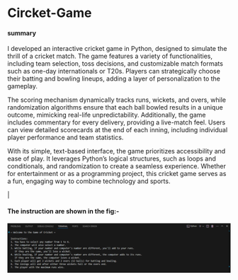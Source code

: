 <h1>
  Circket-Game
</h1>
<h4>
  summary 
</h4>
<p>
  I developed an interactive cricket game in Python, designed to simulate the thrill of a cricket match. The game features a variety of functionalities, including team selection, toss decisions, and customizable match formats such as one-day internationals or T20s. Players can strategically choose their batting and bowling lineups, adding a layer of personalization to the gameplay.

The scoring mechanism dynamically tracks runs, wickets, and overs, while randomization algorithms ensure that each ball bowled results in a unique outcome, mimicking real-life unpredictability. Additionally, the game includes commentary for every delivery, providing a live-match feel. Users can view detailed scorecards at the end of each inning, including individual player performance and team statistics.

With its simple, text-based interface, the game prioritizes accessibility and ease of play. It leverages Python’s logical structures, such as loops and conditionals, and randomization to create a seamless experience. Whether for entertainment or as a programming project, this cricket game serves as a fun, engaging way to combine technology and sports.
</p>
|<h4>
  The instruction are shown in the fig:-
</h4>
<img src = "instructions.png">
